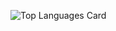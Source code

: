 ![Top Languages Card](https://github-readme-stats.vercel.app/api/top-langs/?username=Kittengarten&layout=compact)
